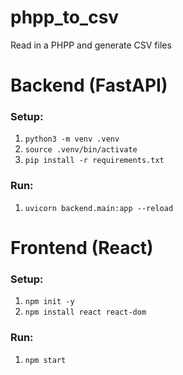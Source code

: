 # phpp_to_csv
 Read in a PHPP and generate CSV files

# Backend (FastAPI)
### Setup:
1. `python3 -m venv .venv`
1. `source .venv/bin/activate`
1. `pip install -r requirements.txt`
### Run:
1. `uvicorn backend.main:app --reload`


# Frontend (React)
### Setup:
1. `npm init -y`
1. `npm install react react-dom`
### Run:
1. `npm start`

